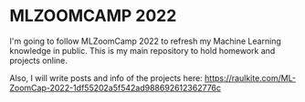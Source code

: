 # MLZOOMCAMP 2022

I'm going to follow MLZoomCamp 2022 to refresh my Machine Learning knowledge in public. This is my main repository to hold homework and projects online.

Also, I will write posts and info of the projects here: https://raulkite.com/ML-ZoomCap-2022-1df55202a5f542ad988692612362776c


